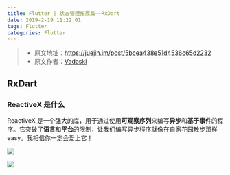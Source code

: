 ```yaml
---
title: Flutter | 状态管理拓展篇——RxDart
date: 2019-2-19 11:22:01
tags: Flutter
categories: Flutter
---
```


> * 原文地址：https://juejin.im/post/5bcea438e51d4536c65d2232
> * 原文作者：[Vadaski](https://juejin.im/user/5b5d45f4e51d453526175c06/posts)

## RxDart
### ReactiveX 是什么
ReactiveX 是一个强大的库，用于通过使用**可观察序列**来编写**异步**和**基于事件**的程序。它突破了**语言**和**平台**的限制，让我们编写异步程序就像在自家花园散步那样 easy。我相信你一定会爱上它！

![](https://user-gold-cdn.xitu.io/2018/10/24/166a563fd4eb5800?imageView2/0/w/1280/h/960/format/webp/ignore-error/1)

![](https://user-gold-cdn.xitu.io/2018/10/10/1665e4f1257f4e00?imageslim)

